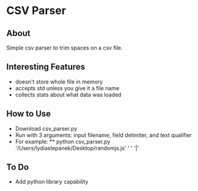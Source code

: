 # CSV Parser

## About
Simple csv parser to trim spaces on a csv file.

## Interesting Features

* doesn't store whole file in memory
* accepts std unless you give it a file name
* collects stats about what data was loaded

## How to Use

* Download csv_parser.py
* Run with 3 arguments: input filename, field delimiter, and text qualifier
* For example:
** python csv_parser.py '/Users/lydiastepanek/Desktop/randomjs.js' ' ' '|'

## To Do

* Add python library capability
